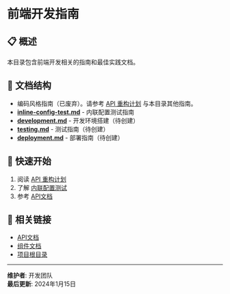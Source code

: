 # 前端开发指南

## 📋 概述

本目录包含前端开发相关的指南和最佳实践文档。

## 📁 文档结构

- 编码风格指南（已废弃）。请参考 [API 重构计划](../api/refactor-plan.md) 与本目录其他指南。
- **[inline-config-test.md](./inline-config-test.md)** - 内联配置测试指南
- **[development.md](./development.md)** - 开发环境搭建（待创建）
- **[testing.md](./testing.md)** - 测试指南（待创建）
- **[deployment.md](./deployment.md)** - 部署指南（待创建）

## 🎯 快速开始

1. 阅读 [API 重构计划](../api/refactor-plan.md)
2. 了解 [内联配置测试](./inline-config-test.md)
3. 参考 [API文档](../api/)

## 🔗 相关链接

- [API文档](../api/)
- [组件文档](../components/)
- [项目根目录](../../)

---

**维护者**: 开发团队  
**最后更新**: 2024年1月15日